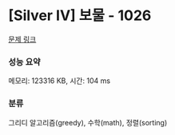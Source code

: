 # [Silver IV] 보물 - 1026 

[문제 링크](https://www.acmicpc.net/problem/1026) 

### 성능 요약

메모리: 123316 KB, 시간: 104 ms

### 분류

그리디 알고리즘(greedy), 수학(math), 정렬(sorting)


